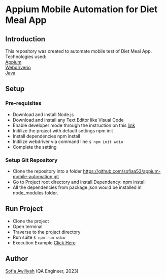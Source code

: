 # Appium Mobile Automation for Diet Meal App

## Introduction
This repository was created to automate mobile test of 
Diet Meal App.
<br/> Technologies used:
<br/> [Appium](https://www.npmjs.com/package/appium)
<br/> [Webdriverio](https://www.npmjs.com/package/webdriverio)
<br/> [Java](https://www.java.com/en/)


## Setup
### Pre-requisites
- Download and install Node.js
- Download and install any Text Editor like Visual Code
- Enable developer mode through the instruction on this [link](https://code2test.com/appium-tutorial/enable-developer-option-on-android-device/)
- Initilize the project with default settings npm init
- Install dependencies npm install
- Initilize webdriver via command line ```$ npm init wdio```
- Complete the setting

### Setup Git Repository
- Clone the repository into a folder https://github.com/sofiaa53/appium-mobile-automation.git
- Go to Project root directory and install Dependency: npm install
- All the dependencies from package.json would be installed in node_modules folder.

## Run Project
- Clone the project
- Open terminal
- Traverse to the project directory
- Run suite ```$ npm run wdio```
- Execution Example [Click Here](https://drive.google.com/file/d/1La5VcFYUKSD4EhV609RY0Y5CeGx4_5HO/view?usp=sharing)

## Author 
[Sofia Awiliyah](https://www.linkedin.com/in/sofia-awiliyah-365206192/) (QA Engineer, 2023)